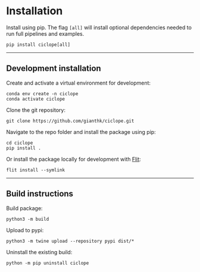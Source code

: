 # Installation
Install using pip. The flag `[all]` will install optional dependencies needed to run full pipelines and examples.
```shell
pip install ciclope[all]
```
---

## Development installation
Create and activate a virtual environment for development:
```shell
conda env create -n ciclope
conda activate ciclope
```
Clone the git repository:
```shell
git clone https://github.com/gianthk/ciclope.git
```
Navigate to the repo folder and install the package using pip:
```shell
cd ciclope
pip install .
```
Or install the package locally for development with [Flit](https://flit.pypa.io/en/latest/index.html):
```shell
flit install --symlink
```
---
## Build instructions
Build package:
```shell
python3 -m build
```
Upload to pypi:
```shell
python3 -m twine upload --repository pypi dist/*
```
Uninstall the existing build:
```shell
python -m pip uninstall ciclope
```